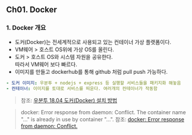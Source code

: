 ## Ch01. Docker

### 1. Docker 개요
- 도커(Docker)는 전세계적으로 사용되고 있는 컨테이너 가상 플랫폼이다.
- VM웨어 > 호스트 OS위에 가상 OS를 올린다.
- 도커 > 호스트 OS와 시스템 자원을 공유한다.  
  따라서 VM웨어 보다 빠르다.
- 이미지를 만들고 dockerhub를 통해 github 처럼 pull push 가능하다.

```yaml
- 도커 이미지: 우분투 + nodejs + express 등 실행할 서비스들을 패키지화 해놓음
- 컨테이너: 이미지를 토대로 서비스를 띄운다. 여러개의 컨테이너가 작동함
```
> 참조: [우분투 18.04 도커(Docker) 설치 방법](https://blog.cosmosfarm.com/archives/248/%EC%9A%B0%EB%B6%84%ED%88%AC-18-04-%EB%8F%84%EC%BB%A4-docker-%EC%84%A4%EC%B9%98-%EB%B0%A9%EB%B2%95/)


> docker: Error response from daemon: Conflict. The container name "..." is already in use by container "...".
> 참조: [docker: Error response from daemon: Conflict.](https://www.sysnet.pe.kr/2/0/12264)

